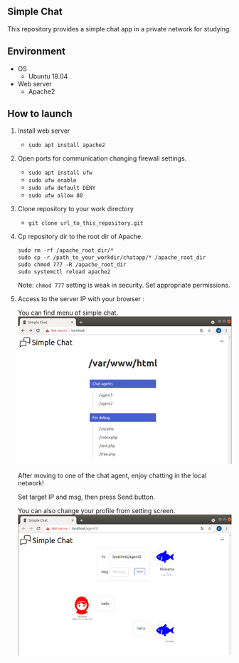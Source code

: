 ## Simple Chat
This repository provides a simple chat app in a private network for studying.

## Environment
- OS
    - Ubuntu 18.04
- Web server
    - Apache2

## How to launch
1. Install web server
    - `sudo apt install apache2`
2. Open ports for communication changing firewall settings.
    - `sudo apt install ufw`
    - `sudo ufw enable`
    - `sudo ufw default DENY`
    - `sudo ufw allow 80`
3. Clone repository to your work directory
    - `git clone url_to_this_repository.git`
4. Cp repository dir to the root dir of Apache.
    ```
    sudo rm -rf /apache_root_dir/*
    sudo cp -r /path_to_your_workdir/chatapp/* /apache_root_dir
    sudo chmod 777 -R /apache_root_dir
    sudo systemctl reload apache2
    ```
    Note: `chmod 777` setting is weak in security. Set appropriate permissions.
5. Access to the server IP with your browser :
    
    You can find menu of simple chat.
    ![](./images/menu.png)

    After moving to one of the chat agent, enjoy chatting in the local network! 
    
    Set target IP and msg, then press Send button.

    You can also change your profile from setting screen.
    ![](./images/chat_agent.png)